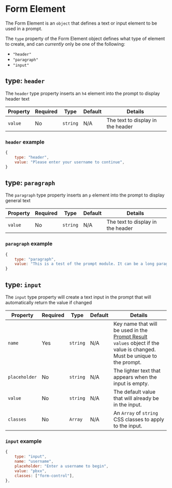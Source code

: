 # Form Element
The Form Element is an `object` that defines a text or input element to be used in a prompt.

The `type` property of the Form Element object defines what type of element to create, and can *currently* only be one of the following:
- `"header"`
- `"paragraph"`
- `"input"`

## type: `header`

The `header` type property inserts an `h4` element into the prompt to display header text

| Property | Required | Type | Default | Details |
| --- | -- | -- |-- | -- |
| `value` | No | `string` | N/A | The text to display in the header |

### `header` example

```js
{
    type: "header",
    value: "Please enter your username to continue",
}
```

## type: `paragraph`

The `paragraph` type property inserts an `p` element into the prompt to display general text

| Property | Required | Type | Default | Details |
| --- | -- | -- |-- | -- |
| `value` | No | `string` | N/A | The text to display in the header |

### `paragraph` example

```js
{
    type: "paragraph",
    value: "This is a test of the prompt module. It can be a long paragraph if it needs to be, because the text wraps!",
}
```




## type: `input`

The `input` type property will create a text input in the prompt that will automatically return the value if changed

| Property | Required | Type | Default | Details |
| --- | -- | -- |-- | -- |
| `name` | Yes | `string` | N/A | Key name that will be used in the [Prompt Result](/docs/api/data-structures/2_promptResult.md) `values` object if the value is changed. Must be unique to the prompt. |
| `placeholder` | No | `string` | N/A | The lighter text that appears when the input is empty. |
| `value` | No | `string` | N/A | The default value that will already be in the input. |
| `classes` | No | `Array` | N/A | An `Array` of `string` CSS classes to apply to the input. |

### `input` example

```js
{
    type: "input",
    name: "username",
    placeholder: "Enter a username to begin",
    value: "pbxx",
    classes: ["form-control"],
},
```

